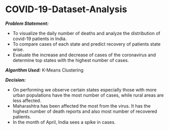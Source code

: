 # COVID-19-Dataset-Analysis
_**Problem Statement:**_
- To visualize the daily number of deaths and analyze the distribution of covid-19 patients in India. 
- To compare cases of each state and predict recovery of patients state wise. 
- Evaluate the increase and decrease of cases of the coronavirus and determine top states with the highest number of cases.

_**Algorithm Used:**_ K-Means Clustering

_**Decision:**_
- On performing we observe certain states especially those with more urban populations have the most number of cases, while rural areas are less affected.
- Maharashtra has been affected the most from the virus. It has the highest number of death reports and also most number of recovered patients. 
- In the month of April, India sees a spike in cases.



